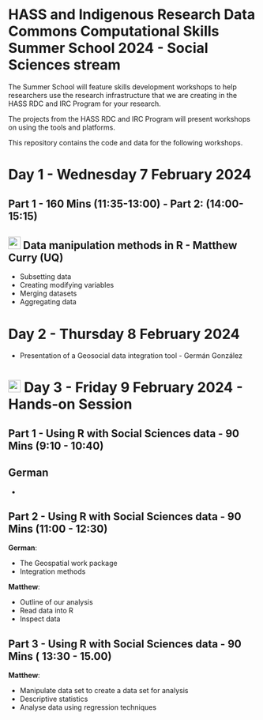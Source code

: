 # HASS and Indigenous Research Data Commons Computational Skills Summer School 2024 - Social Sciences stream

The Summer School will feature skills development workshops to help researchers use the research infrastructure that we are creating in the HASS RDC and IRC Program for your research.

The projects from the HASS RDC and IRC Program will present workshops on using the tools and platforms.

This repository contains the code and data for the following workshops.

# Day 1 - Wednesday 7 February 2024

## Part 1 - 160 Mins (11:35-13:00) - Part 2: (14:00-15:15)
 
##  <img src="https://user-images.githubusercontent.com/106126121/176387147-0338e953-5354-4b1e-8208-cb027ec78307.png" width="25"> Data manipulation methods in R - Matthew Curry (UQ) 
 - Subsetting data
 - Creating modifying variables
 - Merging datasets
 - Aggregating data


# Day 2 - Thursday 8 February 2024 
- Presentation of a Geosocial data integration tool - Germán González 


# <img src="https://user-images.githubusercontent.com/106126121/176368502-232bee90-accb-4356-bc79-8fc57ed86604.png" width="25"> Day 3 - Friday 9 February 2024 - Hands-on Session

## Part 1 - Using R with Social Sciences data - 90 Mins (9:10 - 10:40) 
**German**
- 
-

## Part 2 - Using R with Social Sciences data - 90 Mins (11:00 - 12:30) 
**German**: 
- The Geospatial work package
- Integration methods

**Matthew**: 
- Outline of our analysis
- Read data into R
- Inspect data

## Part 3 - Using R with Social Sciences data - 90 Mins ( 13:30 - 15.00) 
**Matthew**: 
- Manipulate data set to create a data set for analysis
- Descriptive statistics
- Analyse data using regression techniques



